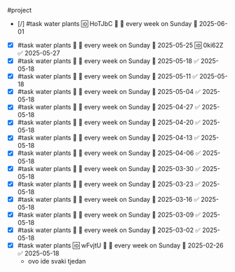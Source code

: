 #project

- [/] #task water plants 🆔 HoTJbC 🔼 🔁 every week on Sunday 📅 2025-06-01
- [x] #task water plants 🔼 🔁 every week on Sunday 📅 2025-05-25 🆔 0ki62Z ✅ 2025-05-27
- [x] #task water plants 🔼 🔁 every week on Sunday 📅 2025-05-18 ✅ 2025-05-18
- [x] #task water plants 🔼 🔁 every week on Sunday 📅 2025-05-11 ✅ 2025-05-18
- [x] #task water plants 🔼 🔁 every week on Sunday 📅 2025-05-04 ✅ 2025-05-18
- [x] #task water plants 🔼 🔁 every week on Sunday 📅 2025-04-27 ✅ 2025-05-18
- [x] #task water plants 🔼 🔁 every week on Sunday 📅 2025-04-20 ✅ 2025-05-18
- [x] #task water plants 🔼 🔁 every week on Sunday 📅 2025-04-13 ✅ 2025-05-18
- [x] #task water plants 🔼 🔁 every week on Sunday 📅 2025-04-06 ✅ 2025-05-18
- [x] #task water plants 🔼 🔁 every week on Sunday 📅 2025-03-30 ✅ 2025-05-18
- [x] #task water plants 🔼 🔁 every week on Sunday 📅 2025-03-23 ✅ 2025-05-18
- [x] #task water plants 🔼 🔁 every week on Sunday 📅 2025-03-16 ✅ 2025-05-18
- [x] #task water plants 🔼 🔁 every week on Sunday 📅 2025-03-09 ✅ 2025-05-18
- [x] #task water plants 🔼 🔁 every week on Sunday 📅 2025-03-02 ✅ 2025-05-18
- [x] #task water plants 🆔 wFvjtU 🔼 🔁 every week on Sunday 📅 2025-02-26 ✅ 2025-05-18
	- ovo ide svaki tjedan

